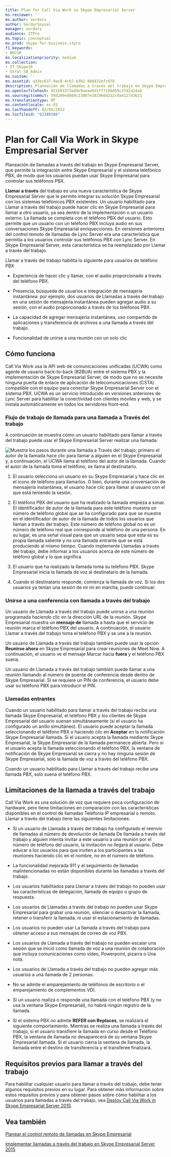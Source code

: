 ```yaml
---
title: Plan for Call Via Work in Skype Empresarial Server
ms.reviewer: ''
ms.author: serdars
author: SerdarSoysal
manager: serdars
audience: ITPro
ms.topic: conceptual
ms.prod: skype-for-business-itpro
f1.keywords:
- NOCSH
ms.localizationpriority: medium
ms.collection:
- IT_Skype16
- Strat_SB_Admin
ms.custom: ''
ms.assetid: a33ec637-9ac8-4cb7-b3b2-88d432efc078
description: Planeación de llamadas a través del trabajo en Skype Empresarial Server, que permite la integración entre Skype Empresarial y el sistema telefónico PBX, de modo que los usuarios puedan usar Skype Empresarial para controlar sus teléfonos PBX.
ms.openlocfilehash: 821b933f3ad4e9aeae6d1ff7156059c37d2a24ab
ms.sourcegitcommit: 59d209ed669c13807e38196dd2a2c0a4127d3621
ms.translationtype: MT
ms.contentlocale: es-ES
ms.lasthandoff: 02/05/2022
ms.locfileid: "62389108"
---
```

# <a name="plan-for-call-via-work-in-skype-for-business-server"></a>Plan for Call Via Work in Skype Empresarial Server
 
Planeación de llamadas a través del trabajo en Skype Empresarial Server, que permite la integración entre Skype Empresarial y el sistema telefónico PBX, de modo que los usuarios puedan usar Skype Empresarial para controlar sus teléfonos PBX.
  
 **Llamar a través** del trabajo es una nueva característica de Skype Empresarial Server que le permite integrar su solución Skype Empresarial con los sistemas telefónicos PBX existentes. Un usuario habilitado para Llamar a través del trabajo puede hacer clic en Skype Empresarial para llamar a otro usuario, ya sea dentro de la implementación o un usuario externo. La llamada se completa con el teléfono PBX del usuario. Esto permite que un usuario con un teléfono PBX incluya audio en sus conversaciones Skype Empresarial enriquecciones. En versiones anteriores del control remoto de llamadas de Lync Server era una característica que permitía a los usuarios controlar sus teléfonos PBX con Lync Server. En Skype Empresarial Server, esta característica se ha reemplazado por Llamar a través del trabajo.
  
Llamar a través del trabajo habilita lo siguiente para usuarios de teléfono PBX
  
- Experiencia de hacer clic y llamar, con el audio proporcionado a través del teléfono PBX.
    
- Presencia, búsqueda de usuarios e integración de mensajería instantánea: por ejemplo, dos usuarios de Llamadas a través del trabajo en una sesión de mensajería instantánea pueden agregar audio a su sesión, con el audio proporcionado a través de los teléfonos PBX.
    
- La capacidad de agregar mensajería instantánea, uso compartido de aplicaciones y transferencia de archivos a una llamada a través del trabajo.
    
- Funcionalidad de unirse a una reunión con un solo clic
    
## <a name="how-it-works"></a>Cómo funciona

Call Via Work usa la API web de comunicaciones unificadas (UCWA) como agente de usuario back-to-back (B2BUA) entre el sistema PBX y la implementación de Skype Empresarial Server, de modo que no se necesite ninguna puerta de enlace de aplicación de telecomunicaciones (CSTA) compatible con el equipo para conectar Skype Empresarial Server con el sistema PBX. UCWA es un servicio introducido en versiones anteriores de Lync Server para habilitar la conectividad con clientes móviles y web, y se instala automáticamente en todos los servidores front-end.
  
### <a name="call-workflow-for-a-call-via-work-call"></a>Flujo de trabajo de llamada para una llamada a Través del trabajo

A continuación se muestra cómo un usuario habilitado para llamar a través del trabajo puede usar el Skype Empresarial Server realizar una llamada:
  
![Muestra los pasos durante una llamada a Través del trabajo; primero el autor de la llamada hace clic para llamar a alguien en el Skype Empresarial y, a continuación, el UCWA llama al teléfono del autor de la llamada. Cuando el autor de la llamada toma el teléfono, se llama al destinatario.](../../media/050e88ed-e18e-40c0-84d5-b17fe40c305a.jpg)
  
1. El usuario selecciona un usuario en su Skype Empresarial y hace clic en el icono de teléfono para llamarlos. O bien, durante una conversación de mensajería instantánea, el usuario hace clic para llamar al usuario con el que está teniendo la sesión.
    
2. El teléfono PBX del usuario que ha realizado la llamada empieza a sonar. El identificador de autor de la llamada para este teléfono muestra un número de teléfono global que se ha configurado para que se muestre en el identificador de autor de la llamada de todos los usuarios que llaman a través del trabajo. Este número de teléfono global no es un número de teléfono real que corresponde al teléfono de una persona. En su lugar, es una señal visual para que un usuario sepa que esta es su propia llamada saliente y no una llamada entrante que se está produciendo al mismo tiempo. Cuando implemente Llamadas a través del trabajo, debe informar a los usuarios acerca de este número de teléfono global y lo que significa.
    
3. El usuario que ha realizado la llamada toma su teléfono PBX. Skype Empresarial inicia la llamada de voz al destinatario de la llamada. 
    
4. Cuando el destinatario responde, comienza la llamada de voz. Si los dos usuarios ya tenían una sesión de mi mi en marcha, puede continuar.
    
### <a name="joining-a-conference-with-call-via-work"></a>Unirse a una conferencia con llamada a través del trabajo

Un usuario de Llamada a través del trabajo puede unirse a una reunión programada haciendo clic en la dirección URL de la reunión. Skype Empresarial muestra un **mensaje de** llamada a hasta que el servicio de reunión marca el teléfono PBX del usuario. A continuación, el usuario Llamar a través del trabajo toma el teléfono PBX y se une a la reunión.
  
Un usuario de Llamada a través del trabajo también puede usar la opción **Reunirse ahora** en Skype Empresarial para crear reuniones de Meet Now. A continuación, el usuario ve el mensaje Marcar hacia **fuera** y el teléfono PBX suena.
  
Un usuario de Llamada a través del trabajo también puede llamar a una reunión llamando al número de puente de conferencia desde dentro de Skype Empresarial. Si se requiere un PIN de conferencia, el usuario debe usar su teléfono PBX para introducir el PIN.
  
### <a name="incoming-calls"></a>Llamadas entrantes

Cuando un usuario habilitado para llamar a través del trabajo recibe una llamada Skype Empresarial, el teléfono PBX y los clientes de Skype Empresarial del usuario suenan simultáneamente (si el usuario ha configurado un anillo simultáneo). El usuario puede aceptar la llamada seleccionando el teléfono PBX o haciendo clic en **Aceptar** en la notificación Skype Empresarial llamada. Si el usuario acepta la llamada mediante Skype Empresarial, la Skype Empresarial de la llamada permanece abierta. Pero si el usuario acepta la llamada seleccionando el teléfono PBX, la ventana de notificación de Skype Empresarial se cierra y no hay ninguna sesión de Skype Empresarial, solo la llamada de voz a través del teléfono PBX.
  
Cuando un usuario habilitado para Llamar a través del trabajo recibe una llamada PBX, solo suena el teléfono PBX.
  
## <a name="limitations-of-call-via-work"></a>Limitaciones de la llamada a través del trabajo

Call Via Work es una solución de voz que requiere poca configuración de hardware, pero tiene limitaciones en comparación con las características disponibles en el control de llamadas Telefonía IP empresarial o remoto. Llamar a través del trabajo tiene las siguientes limitaciones:
  
- Si un usuario de Llamada a través del trabajo ha configurado el reenvío de llamadas al número de devolución de llamada De llamada a través del trabajo y alguien intenta invitar a este usuario a una reunión por el número de teléfono del usuario, la invitación no llegará al usuario. Debe educar a los usuarios para que inviten a los participantes a las reuniones haciendo clic en el nombre, no en el número de teléfono. 
    
- La funcionalidad mejorada 911 y el seguimiento de llamadas malintencionadas no están disponibles durante las llamadas a través del trabajo.
    
- Los usuarios habilitados para Llamar a través del trabajo no pueden usar las características de delegación, llamada de equipo o grupo de respuesta.
    
- Los usuarios de Llamadas a través del trabajo no pueden usar Skype Empresarial para grabar una reunión, silenciar o desactivar la llamada, retener o transferir la llamada, ni usar el estacionamiento de llamadas.
    
- Los usuarios no pueden usar La llamada a través del trabajo para obtener acceso a sus mensajes de correo de voz PBX.
    
- Los usuarios de Llamada a través del trabajo no pueden escalar una sesión que se inició como llamada de voz a una reunión de colaboración que incluya comunicaciones como vídeo, Powerpoint, pizarra o Una nota.
    
- Los usuarios de Llamada a través del trabajo no pueden agregar más usuarios a una llamada de 2 personas.
    
- No se admite el emparejamiento de teléfonos de escritorio o el emparejamiento de complementos VDI.
    
- Si un usuario realiza o responde una llamada con el teléfono PBX (y no usa la ventana Skype Empresarial), no habrá ningún registro de la llamada.
    
- Si el sistema PBX no admite **REFER con Replaces**, se realizará el siguiente comportamiento. Mientras se realiza una llamada a través del trabajo, si el usuario transfiere la llamada en curso desde el Teléfono PBX, la ventana de llamada no desaparecerá de su ventana Skype Empresarial llamada. Si el usuario cierra la ventana de llamada, la llamada entre el destino de transferencia y el transferee finalizará. 
    
## <a name="prerequisites-for-call-via-work"></a>Requisitos previos para llamar a través del trabajo

Para habilitar cualquier usuario para llamar a través del trabajo, debe tener algunos requisitos previos en su lugar. Para obtener más información sobre estos requisitos previos y para obtener pasos sobre cómo habilitar a los usuarios para llamadas a través del trabajo, vea [Deploy Call Via Work in Skype Empresarial Server 2015](../../deploy/deploy-call-via-work.md). 
  
## <a name="see-also"></a>Vea también

[Planear el control remoto de llamadas en Skype Empresarial](remote-call-control.md)
  
[Implementar llamadas a través del trabajo en Skype Empresarial Server 2015](../../deploy/deploy-call-via-work.md)

